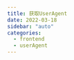 ```yaml
---
title: 获取UserAgent
date: 2022-03-18
sidebar: "auto"
categories:
  - frontend
  - userAgent
---
```


<ClientOnly>
  <getua />
</ClientOnly>
